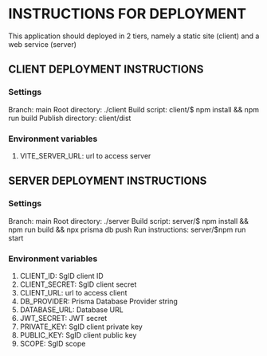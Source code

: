 # INSTRUCTIONS FOR DEPLOYMENT

This application should deployed in 2 tiers, namely a static site (client) and a web service (server)

## CLIENT DEPLOYMENT INSTRUCTIONS

### Settings

Branch: main
Root directory: ./client
Build script: client/$ npm install && npm run build
Publish directory: client/dist

### Environment variables

1. VITE_SERVER_URL: url to access server

## SERVER DEPLOYMENT INSTRUCTIONS

### Settings

Branch: main
Root directory: ./server
Build script: server/$ npm install && npm run build && npx prisma db push
Run instructions: server/$npm run start

### Environment variables

1. CLIENT_ID: SgID client ID
2. CLIENT_SECRET: SgID client secret
3. CLIENT_URL: url to access client
4. DB_PROVIDER: Prisma Database Provider string
5. DATABASE_URL: Database URL
6. JWT_SECRET: JWT secret
7. PRIVATE_KEY: SgID client private key
8. PUBLIC_KEY: SgID client public key
9. SCOPE: SgID scope
